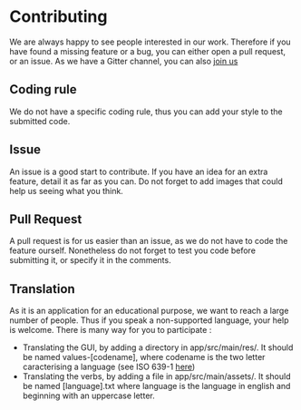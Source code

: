 # Contributing
We are always happy to see people interested in our work. Therefore if you have found a missing feature or a bug, you can either open a pull request, or an issue. As we have a Gitter channel, you can also [join us](https://gitter.im/Sw24Softwares/StarkeVerben?utm_source=share-link&utm_medium=link&utm_campaign=share-link)

## Coding rule
We do not have a specific coding rule, thus you can add your style to the submitted code.

## Issue
An issue is a good start to contribute. If you have an idea for an extra feature, detail it as far as you can. Do not forget to add images that could help us seeing what you think.

## Pull Request
A pull request is for us easier than an issue, as we do not have to code the feature ourself. Nonetheless do not forget to test you code before submitting it, or specify it in the comments.

## Translation
As it is an application for an educational purpose, we want to reach a large number of people. Thus if you speak a non-supported language, your help is welcome. There is many way for you to participate :
- Translating the GUI, by adding a directory in app/src/main/res/. It should be named values-[codename], where codename is the two letter caracterising a language (see ISO 639-1 [here](https://www.loc.gov/standards/iso639-2/php/code_list.php))
- Translating the verbs, by adding a file in app/src/main/assets/. It should be named [language].txt where language is the language in english and beginning with an uppercase letter.
